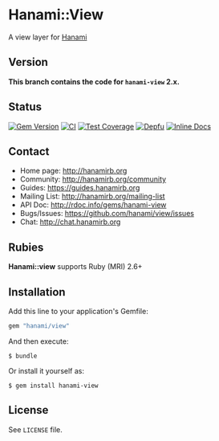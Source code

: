 # Hanami::View

A view layer for [Hanami](http://hanamirb.org)

## Version

**This branch contains the code for `hanami-view` 2.x.**

## Status

[![Gem Version](https://badge.fury.io/rb/hanami-view.svg)](https://badge.fury.io/rb/hanami-view)
[![CI](https://github.com/hanami/view/workflows/ci/badge.svg?branch=main)](https://github.com/hanami/view/actions?query=workflow%3Aci+branch%3Amain)
[![Test Coverage](https://codecov.io/gh/hanami/view/branch/main/graph/badge.svg)](https://codecov.io/gh/hanami/view)
[![Depfu](https://badges.depfu.com/badges/7cd17419fba78b726be1353118fb01de/overview.svg)](https://depfu.com/github/hanami/view?project=Bundler)
[![Inline Docs](http://inch-ci.org/github/hanami/view.svg)](http://inch-ci.org/github/hanami/view)

## Contact

* Home page: http://hanamirb.org
* Community: http://hanamirb.org/community
* Guides: https://guides.hanamirb.org
* Mailing List: http://hanamirb.org/mailing-list
* API Doc: http://rdoc.info/gems/hanami-view
* Bugs/Issues: https://github.com/hanami/view/issues
* Chat: http://chat.hanamirb.org

## Rubies

__Hanami::view__ supports Ruby (MRI) 2.6+

## Installation

Add this line to your application's Gemfile:

```ruby
gem "hanami/view"
```

And then execute:

```shell
$ bundle
```

Or install it yourself as:

```shell
$ gem install hanami-view
```

## License

See `LICENSE` file.

